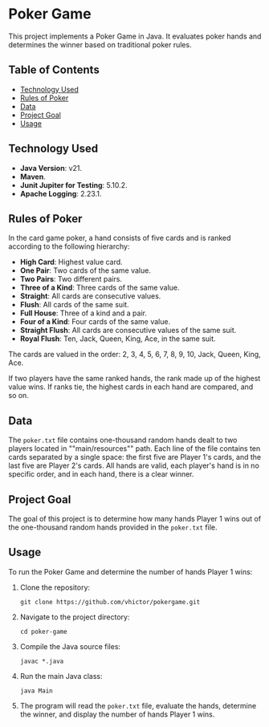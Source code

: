 # Poker Game

This project implements a Poker Game in Java. It evaluates poker hands and determines the winner based on traditional poker rules.

## Table of Contents

- [Technology Used](#technology-used)
- [Rules of Poker](#rules-of-poker)
- [Data](#data)
- [Project Goal](#project-goal)
- [Usage](#usage)

## Technology Used

- **Java Version**: v21.
- **Maven**.
- **Junit Jupiter for Testing**: 5.10.2.
- **Apache Logging**: 2.23.1.


## Rules of Poker

In the card game poker, a hand consists of five cards and is ranked according to the following hierarchy:

- **High Card**: Highest value card.
- **One Pair**: Two cards of the same value.
- **Two Pairs**: Two different pairs.
- **Three of a Kind**: Three cards of the same value.
- **Straight**: All cards are consecutive values.
- **Flush**: All cards of the same suit.
- **Full House**: Three of a kind and a pair.
- **Four of a Kind**: Four cards of the same value.
- **Straight Flush**: All cards are consecutive values of the same suit.
- **Royal Flush**: Ten, Jack, Queen, King, Ace, in the same suit.

The cards are valued in the order: 2, 3, 4, 5, 6, 7, 8, 9, 10, Jack, Queen, King, Ace.

If two players have the same ranked hands, the rank made up of the highest value wins. If ranks tie, the highest cards in each hand are compared, and so on.

## Data

The `poker.txt` file contains one-thousand random hands dealt to two players located in ""main/resources"" path. Each line of the file contains ten cards separated by a single space: the first five are Player 1's cards, and the last five are Player 2's cards. All hands are valid, each player's hand is in no specific order, and in each hand, there is a clear winner.

## Project Goal

The goal of this project is to determine how many hands Player 1 wins out of the one-thousand random hands provided in the `poker.txt` file.

## Usage

To run the Poker Game and determine the number of hands Player 1 wins:

1. Clone the repository:

    ```
    git clone https://github.com/vhictor/pokergame.git
    ```

2. Navigate to the project directory:

    ```
    cd poker-game
    ```

3. Compile the Java source files:

    ```
    javac *.java
    ```

4. Run the main Java class:

    ```
    java Main
    ```

5. The program will read the `poker.txt` file, evaluate the hands, determine the winner, and display the number of hands Player 1 wins.
